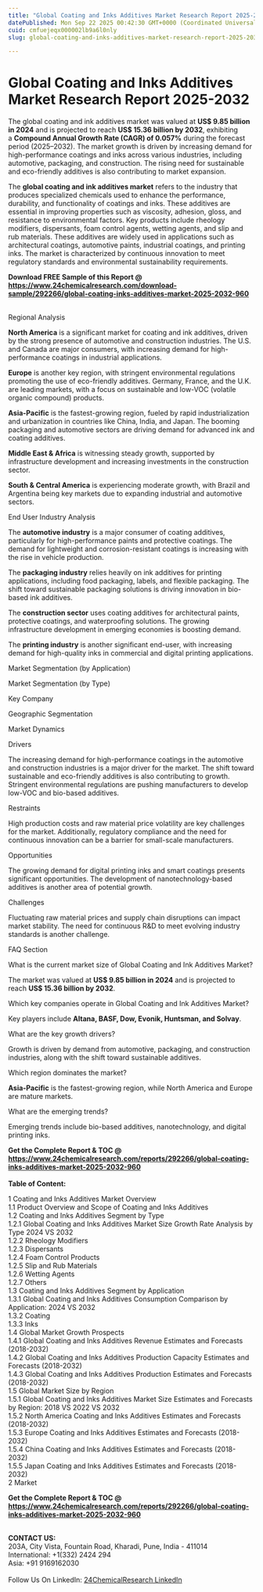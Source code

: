 ```yaml
---
title: "Global Coating and Inks Additives Market Research Report 2025-2032"
datePublished: Mon Sep 22 2025 00:42:30 GMT+0000 (Coordinated Universal Time)
cuid: cmfuejeqx000002lb9a6l0nly
slug: global-coating-and-inks-additives-market-research-report-2025-2032-1-1

---
```


# Global Coating and Inks Additives Market Research Report 2025-2032

<p>The global coating and ink additives market was valued at <strong>US$ 9.85 billion in 2024</strong> and is projected to reach <strong>US$ 15.36 billion by 2032</strong>, exhibiting a <strong>Compound Annual Growth Rate (CAGR) of 0.057%</strong> during the forecast period (2025–2032). The market growth is driven by increasing demand for high-performance coatings and inks across various industries, including automotive, packaging, and construction. The rising need for sustainable and eco-friendly additives is also contributing to market expansion.</p><p>
</p><p>The <strong>global coating and ink additives market</strong> refers to the industry that produces specialized chemicals used to enhance the performance, durability, and functionality of coatings and inks. These additives are essential in improving properties such as viscosity, adhesion, gloss, and resistance to environmental factors. Key products include rheology modifiers, dispersants, foam control agents, wetting agents, and slip and rub materials. These additives are widely used in applications such as architectural coatings, automotive paints, industrial coatings, and printing inks. The market is characterized by continuous innovation to meet regulatory standards and environmental sustainability requirements.</p><div><b>Download FREE Sample of this Report @ 
            <a href="https://www.24chemicalresearch.com/download-sample/292266/global-coating-inks-additives-market-2025-2032-960">
            https://www.24chemicalresearch.com/download-sample/292266/global-coating-inks-additives-market-2025-2032-960</a></b></div><br><p>
Regional Analysis</p><p>
</p><p><strong>North America</strong> is a significant market for coating and ink additives, driven by the strong presence of automotive and construction industries. The U.S. and Canada are major consumers, with increasing demand for high-performance coatings in industrial applications.</p><p>
</p><p><strong>Europe</strong> is another key region, with stringent environmental regulations promoting the use of eco-friendly additives. Germany, France, and the U.K. are leading markets, with a focus on sustainable and low-VOC (volatile organic compound) products.</p><p>
</p><p><strong>Asia-Pacific</strong> is the fastest-growing region, fueled by rapid industrialization and urbanization in countries like China, India, and Japan. The booming packaging and automotive sectors are driving demand for advanced ink and coating additives.</p><p>
</p><p><strong>Middle East &amp; Africa</strong> is witnessing steady growth, supported by infrastructure development and increasing investments in the construction sector.</p><p>
</p><p><strong>South &amp; Central America</strong> is experiencing moderate growth, with Brazil and Argentina being key markets due to expanding industrial and automotive sectors.</p><p>
End User Industry Analysis</p><p>
</p><p>The <strong>automotive industry</strong> is a major consumer of coating additives, particularly for high-performance paints and protective coatings. The demand for lightweight and corrosion-resistant coatings is increasing with the rise in vehicle production.</p><p>
</p><p>The <strong>packaging industry</strong> relies heavily on ink additives for printing applications, including food packaging, labels, and flexible packaging. The shift toward sustainable packaging solutions is driving innovation in bio-based ink additives.</p><p>
</p><p>The <strong>construction sector</strong> uses coating additives for architectural paints, protective coatings, and waterproofing solutions. The growing infrastructure development in emerging economies is boosting demand.</p><p>
</p><p>The <strong>printing industry</strong> is another significant end-user, with increasing demand for high-quality inks in commercial and digital printing applications.</p><p>
Market Segmentation (by Application)</p><p>
</p><p>
Market Segmentation (by Type)</p><p>
</p><p>
Key Company</p><p>
</p><p>
Geographic Segmentation</p><p>
</p><p>
Market Dynamics</p><p>
Drivers</p><p>
</p><p>The increasing demand for high-performance coatings in the automotive and construction industries is a major driver for the market. The shift toward sustainable and eco-friendly additives is also contributing to growth. Stringent environmental regulations are pushing manufacturers to develop low-VOC and bio-based additives.</p><p>
Restraints</p><p>
</p><p>High production costs and raw material price volatility are key challenges for the market. Additionally, regulatory compliance and the need for continuous innovation can be a barrier for small-scale manufacturers.</p><p>
Opportunities</p><p>
</p><p>The growing demand for digital printing inks and smart coatings presents significant opportunities. The development of nanotechnology-based additives is another area of potential growth.</p><p>
Challenges</p><p>
</p><p>Fluctuating raw material prices and supply chain disruptions can impact market stability. The need for continuous R&amp;D to meet evolving industry standards is another challenge.</p><p>
FAQ Section</p><p>
What is the current market size of Global Coating and Ink Additives Market?</p><p>
</p><p>The market was valued at <strong>US$ 9.85 billion in 2024</strong> and is projected to reach <strong>US$ 15.36 billion by 2032</strong>.</p><p>
Which key companies operate in Global Coating and Ink Additives Market?</p><p>
</p><p>Key players include <strong>Altana, BASF, Dow, Evonik, Huntsman, and Solvay</strong>.</p><p>
What are the key growth drivers?</p><p>
</p><p>Growth is driven by demand from automotive, packaging, and construction industries, along with the shift toward sustainable additives.</p><p>
Which region dominates the market?</p><p>
</p><p><strong>Asia-Pacific</strong> is the fastest-growing region, while North America and Europe are mature markets.</p><p>
What are the emerging trends?</p><p>
</p><p>Emerging trends include bio-based additives, nanotechnology, and digital printing inks.</p>

<div><b>Get the Complete Report & TOC @ 
            <a href="https://www.24chemicalresearch.com/reports/292266/global-coating-inks-additives-market-2025-2032-960">
            https://www.24chemicalresearch.com/reports/292266/global-coating-inks-additives-market-2025-2032-960</a></b></div><br>
            <b>Table of Content:</b><p>1 Coating and Inks Additives Market Overview<br />
    1.1 Product Overview and Scope of Coating and Inks Additives<br />
    1.2 Coating and Inks Additives Segment by Type<br />
        1.2.1 Global Coating and Inks Additives Market Size Growth Rate Analysis by Type 2024 VS 2032<br />
        1.2.2 Rheology Modifiers<br />
        1.2.3 Dispersants<br />
        1.2.4 Foam Control Products<br />
        1.2.5 Slip and Rub Materials<br />
        1.2.6 Wetting Agents<br />
        1.2.7 Others<br />
    1.3 Coating and Inks Additives Segment by Application<br />
        1.3.1 Global Coating and Inks Additives Consumption Comparison by Application: 2024 VS 2032<br />
        1.3.2 Coating<br />
        1.3.3 Inks<br />
    1.4 Global Market Growth Prospects<br />
        1.4.1 Global Coating and Inks Additives Revenue Estimates and Forecasts (2018-2032)<br />
        1.4.2 Global Coating and Inks Additives Production Capacity Estimates and Forecasts (2018-2032)<br />
        1.4.3 Global Coating and Inks Additives Production Estimates and Forecasts (2018-2032)<br />
    1.5 Global Market Size by Region<br />
        1.5.1 Global Coating and Inks Additives Market Size Estimates and Forecasts by Region: 2018 VS 2022 VS 2032<br />
        1.5.2 North America Coating and Inks Additives Estimates and Forecasts (2018-2032)<br />
        1.5.3 Europe Coating and Inks Additives Estimates and Forecasts (2018-2032)<br />
        1.5.4 China Coating and Inks Additives Estimates and Forecasts (2018-2032)<br />
        1.5.5 Japan Coating and Inks Additives Estimates and Forecasts (2018-2032)<br />
2 Market</p>

<div><b>Get the Complete Report & TOC @ 
            <a href="https://www.24chemicalresearch.com/reports/292266/global-coating-inks-additives-market-2025-2032-960">
            https://www.24chemicalresearch.com/reports/292266/global-coating-inks-additives-market-2025-2032-960</a></b></div><br>

<b>CONTACT US:</b><br>
            203A, City Vista, Fountain Road, Kharadi, Pune, India - 411014<br>
            International: +1(332) 2424 294<br>
            Asia: +91 9169162030 <br><br>
            Follow Us On LinkedIn: <a href="https://www.linkedin.com/company/24chemicalresearch/">24ChemicalResearch LinkedIn</a>